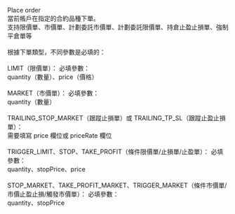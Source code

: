 Place order \
當前帳戶在指定的合約品種下單。\
支持限價單、市價單、計劃委託市價單、計劃委託限價單、持倉止盈止損單、強制平倉單等 \
\
根據下單類型，不同參數是必填的：\
\
LIMIT（限價單）： 必填參數：\
quantity（數量）、price（價格）\
\
MARKET（市價單）： 必填參數：\
quantity（數量）\
\
TRAILING_STOP_MARKET（跟蹤止損單）或 TRAILING_TP_SL（跟蹤止盈止損單）：\
需要填寫 price 欄位或 priceRate 欄位\
\
TRIGGER_LIMIT、STOP、TAKE_PROFIT（條件限價單/止損單/止盈單）： 必填參數：\
quantity、stopPrice、price\
\
STOP_MARKET、TAKE_PROFIT_MARKET、TRIGGER_MARKET（條件市價單/市價止盈止損/觸發市價單）： 必填參數：\
quantity、stopPrice
